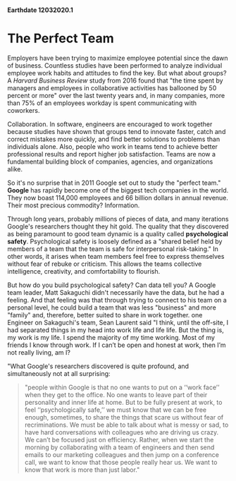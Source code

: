 #### Earthdate 12032020.1

# The Perfect Team

Employers have been trying to maximize employee potential since the dawn of business. Countless studies have been performed to analyze individual employee work habits and attitudes to find the key. But what about groups? A *Harvard Business Review* study from 2016 found that "the time spent by managers and employees in collaborative activities has ballooned by 50 percent or more" over the last twenty years and, in many companies, more than 75% of an employees workday is spent communicating with coworkers.  

Collaboration. In software, engineers are encouraged to work together because studies have shown that groups tend to innovate faster, catch and correct mistakes more quickly, and find better solutions to problems than individuals alone. Also, people who work in teams tend to achieve better professional results and report higher job satisfaction. Teams are now a fundamental building block of companies, agencies, and organizations alike.  

So it's no surprise that in 2011 Google set out to study the "perfect team." **Google** has rapidly become one of the biggest tech companies in the world. They now boast 114,000 employees and 66 billion dollars in annual revenue. Their most precious commodity? Information.  

Through long years, probably millions of pieces of data, and many iterations Google's researchers thought they hit gold. The quality that they discovered as being paramount to good team dynamic is a quality called **psychological safety**. Psychological safety is loosely defined as a "shared belief held by members of a team that the team is safe for interpersonal risk-taking." In other words, it arises when team members feel free to express themselves without fear of rebuke or criticism. This allows the teams collective intelligence, creativity, and comfortability to flourish.  

But how do you build psychological safety? Can data tell you? A Google team leader, Matt Sakaguchi didn't necessarily have the data, but he had a feeling. And that feeling was that through trying to connect to his team on a personal level, he could build a team that was less "business" and more "family" and, therefore, better suited to share in work together. one Engineer on Sakaguchi's team, Sean Laurent said "I think, until the off-site, I had separated things in my head into work life and life life. But the thing is, my work is my life. I spend the majority of my time working. Most of my friends I know through work. If I can’t be open and honest at work, then I’m not really living, am I?  

"What Google's researchers discovered is quite profound, and simultaneously not at all surprising:  

>"people within Google is that no one wants to put on a ‘‘work face’’ when they get to the office. No one wants to leave part of their personality and inner life at home. But to be fully present at work, to feel ‘‘psychologically safe,’’ we must know that we can be free enough, sometimes, to share the things that scare us without fear of recriminations. We must be able to talk about what is messy or sad, to have hard conversations with colleagues who are driving us crazy. We can’t be focused just on efficiency. Rather, when we start the morning by collaborating with a team of engineers and then send emails to our marketing colleagues and then jump on a conference call, we want to know that those people really hear us. We want to know that work is more than just labor."